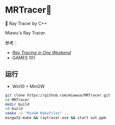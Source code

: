 # MRTracer:wrench:
 :rainbow: Ray Tracer by C++

Miawu's Ray Tracer.

参考：

-  [_Ray Tracing in One Weekend_](https://raytracing.github.io/books/RayTracingInOneWeekend.html)
- GAMES 101

## 运行

- Win10 + MinGW

```sh
git clone https://github.com/miawua/MRTracer.git
cd MRTracer
mkdir build
cd build
cmake -G "MinGW Makefiles" ..
mingw32-make && raytracer.exe && start out.ppm
```

